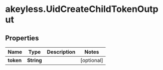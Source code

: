 # akeyless.UidCreateChildTokenOutput

## Properties

Name | Type | Description | Notes
------------ | ------------- | ------------- | -------------
**token** | **String** |  | [optional] 


